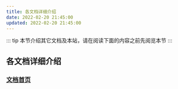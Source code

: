 ```yaml
---
title: 各文档详细介绍
date: 2022-02-20 21:45:00
updated: 2022-02-20 21:45:00
---
```


::: tip
本节介绍其它文档及本站，请在阅读下面的内容之前先阅览本节
:::

## 各文档详细介绍

### [文档首页](/docs/)

